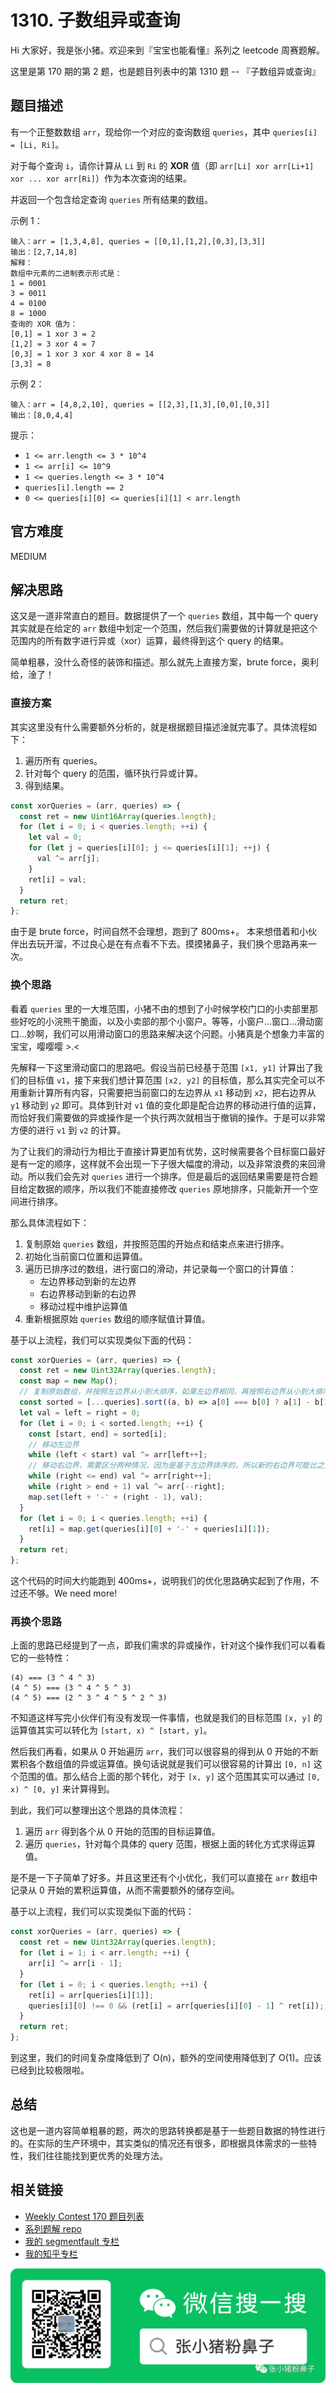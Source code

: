 # 1310. 子数组异或查询

Hi 大家好，我是张小猪。欢迎来到『宝宝也能看懂』系列之 leetcode 周赛题解。

这里是第 170 期的第 2 题，也是题目列表中的第 1310 题 -- 『子数组异或查询』

## 题目描述

有一个正整数数组 `arr`，现给你一个对应的查询数组 `queries`，其中 `queries[i] = [Li, Ri]`。

对于每个查询 `i`，请你计算从 `Li` 到 `Ri` 的 __XOR__ 值（即 `arr[Li] xor arr[Li+1] xor ... xor arr[Ri]`）作为本次查询的结果。

并返回一个包含给定查询 `queries` 所有结果的数组。

示例 1：

```shell
输入：arr = [1,3,4,8], queries = [[0,1],[1,2],[0,3],[3,3]]
输出：[2,7,14,8]
解释：
数组中元素的二进制表示形式是：
1 = 0001
3 = 0011
4 = 0100
8 = 1000
查询的 XOR 值为：
[0,1] = 1 xor 3 = 2
[1,2] = 3 xor 4 = 7
[0,3] = 1 xor 3 xor 4 xor 8 = 14
[3,3] = 8
```

示例 2：

```shell
输入：arr = [4,8,2,10], queries = [[2,3],[1,3],[0,0],[0,3]]
输出：[8,0,4,4]
```

提示：

- `1 <= arr.length <= 3 * 10^4`
- `1 <= arr[i] <= 10^9`
- `1 <= queries.length <= 3 * 10^4`
- `queries[i].length == 2`
- `0 <= queries[i][0] <= queries[i][1] < arr.length`

## 官方难度

MEDIUM

## 解决思路

这又是一道非常直白的题目。数据提供了一个 `queries` 数组，其中每一个 query 其实就是在给定的 `arr` 数组中划定一个范围，然后我们需要做的计算就是把这个范围内的所有数字进行异或（xor）运算，最终得到这个 query 的结果。

简单粗暴，没什么奇怪的装饰和描述。那么就先上直接方案，brute force，奥利给，淦了！

### 直接方案

其实这里没有什么需要额外分析的，就是根据题目描述淦就完事了。具体流程如下：

1. 遍历所有 queries。
2. 针对每个 query 的范围，循环执行异或计算。
3. 得到结果。

```js
const xorQueries = (arr, queries) => {
  const ret = new Uint16Array(queries.length);
  for (let i = 0; i < queries.length; ++i) {
    let val = 0;
    for (let j = queries[i][0]; j <= queries[i][1]; ++j) {
      val ^= arr[j];
    }
    ret[i] = val;
  }
  return ret;
};
```

由于是 brute force，时间自然不会理想，跑到了 800ms+。
本来想借着和小伙伴出去玩开溜，不过良心是在有点看不下去。摸摸猪鼻子，我们换个思路再来一次。

### 换个思路

看着 `queries` 里的一大堆范围，小猪不由的想到了小时候学校门口的小卖部里那些好吃的小浣熊干脆面，以及小卖部的那个小窗户。等等，小窗户...窗口...滑动窗口...妙啊，我们可以用滑动窗口的思路来解决这个问题。小猪真是个想象力丰富的宝宝，嘤嘤嘤 >.<

先解释一下这里滑动窗口的思路吧。假设当前已经基于范围 `[x1, y1]` 计算出了我们的目标值 `v1`，接下来我们想计算范围 `[x2, y2]` 的目标值，那么其实完全可以不用重新计算所有内容，只需要把当前窗口的左边界从 `x1` 移动到 `x2`，把右边界从 `y1` 移动到 `y2` 即可。具体到针对 `v1` 值的变化即是配合边界的移动进行值的运算，而恰好我们需要做的异或操作是一个执行两次就相当于撤销的操作。于是可以非常方便的进行 `v1` 到 `v2` 的计算。

为了让我们的滑动行为相比于直接计算更加有优势，这时候需要各个目标窗口最好是有一定的顺序，这样就不会出现一下子很大幅度的滑动，以及非常浪费的来回滑动。所以我们会先对 `queries` 进行一个排序。但是最后的返回结果需要是符合题目给定数据的顺序，所以我们不能直接修改 `queries` 原地排序，只能新开一个空间进行排序。

那么具体流程如下：

1. 复制原始 `queries` 数组，并按照范围的开始点和结束点来进行排序。
2. 初始化当前窗口位置和运算值。
3. 遍历已排序过的数组，进行窗口的滑动，并记录每一个窗口的计算值：
   - 左边界移动到新的左边界
   - 右边界移动到新的右边界
   - 移动过程中维护运算值
4. 重新根据原始 `queries` 数组的顺序赋值计算值。

基于以上流程，我们可以实现类似下面的代码：

```js
const xorQueries = (arr, queries) => {
  const ret = new Uint32Array(queries.length);
  const map = new Map();
  // 复制原始数组，并按照左边界从小到大排序，如果左边界相同，再按照右边界从小到大排序
  const sorted = [...queries].sort((a, b) => a[0] === b[0] ? a[1] - b[1] : a[0] - b[0]);
  let val = left = right = 0;
  for (let i = 0; i < sorted.length; ++i) {
    const [start, end] = sorted[i];
    // 移动左边界
    while (left < start) val ^= arr[left++];
    // 移动右边界，需要区分两种情况，因为是基于左边界排序的，所以新的右边界可能比之前的右边界小
    while (right <= end) val ^= arr[right++];
    while (right > end + 1) val ^= arr[--right];
    map.set(left + '-' + (right - 1), val);
  }
  for (let i = 0; i < queries.length; ++i) {
    ret[i] = map.get(queries[i][0] + '-' + queries[i][1]);
  }
  return ret;
};
```

这个代码的时间大约能跑到 400ms+，说明我们的优化思路确实起到了作用，不过还不够。We need more!

### 再换个思路

上面的思路已经提到了一点，即我们需求的异或操作，针对这个操作我们可以看看它的一些特性：

```shell
(4) === (3 ^ 4 ^ 3)
(4 ^ 5) === (3 ^ 4 ^ 5 ^ 3)
(4 ^ 5) === (2 ^ 3 ^ 4 ^ 5 ^ 2 ^ 3)
```

不知道这样写完小伙伴们有没有发现一件事情，也就是我们的目标范围 `[x, y]` 的运算值其实可以转化为 `[start, x) ^ [start, y]`。

然后我们再看，如果从 0 开始遍历 `arr`，我们可以很容易的得到从 0 开始的不断累积各个数组值的异或运算值。换句话说就是我们可以很容易的计算出 `[0, n]` 这个范围的值。那么结合上面的那个转化，对于 `[x, y]` 这个范围其实可以通过 `[0, x) ^ [0, y]` 来计算得到。

到此，我们可以整理出这个思路的具体流程：

1. 遍历 `arr` 得到各个从 0 开始的范围的目标运算值。
2. 遍历 `queries`，针对每个具体的 query 范围，根据上面的转化方式求得运算值。

是不是一下子简单了好多。并且这里还有个小优化，我们可以直接在 `arr` 数组中记录从 0 开始的累积运算值，从而不需要额外的储存空间。

基于以上流程，我们可以实现类似下面的代码：

```js
const xorQueries = (arr, queries) => {
  const ret = new Uint32Array(queries.length);
  for (let i = 1; i < arr.length; ++i) {
    arr[i] ^= arr[i - 1];
  }
  for (let i = 0; i < queries.length; ++i) {
    ret[i] = arr[queries[i][1]];
    queries[i][0] !== 0 && (ret[i] = arr[queries[i][0] - 1] ^ ret[i]);
  }
  return ret;
};
```

到这里，我们的时间复杂度降低到了 O(n)，额外的空间使用降低到了 O(1)。应该已经到比较极限啦。

## 总结

这也是一道内容简单粗暴的题，两次的思路转换都是基于一些题目数据的特性进行的。在实际的生产环境中，其实类似的情况还有很多，即根据具体需求的一些特性，我们往往能找到更优秀的处理方法。

## 相关链接

- [Weekly Contest 170 题目列表](https://github.com/poppinlp/leetcode#weekly-contest-170)
- [系列题解 repo](https://github.com/poppinlp/leetcode)
- [我的 segmentfault 专栏](https://segmentfault.com/blog/zxzfbz)
- [我的知乎专栏](https://zhuanlan.zhihu.com/zxzfbz)

![我的微信公众号：张小猪粉鼻子](../resources/qrcode_green.jpeg)

